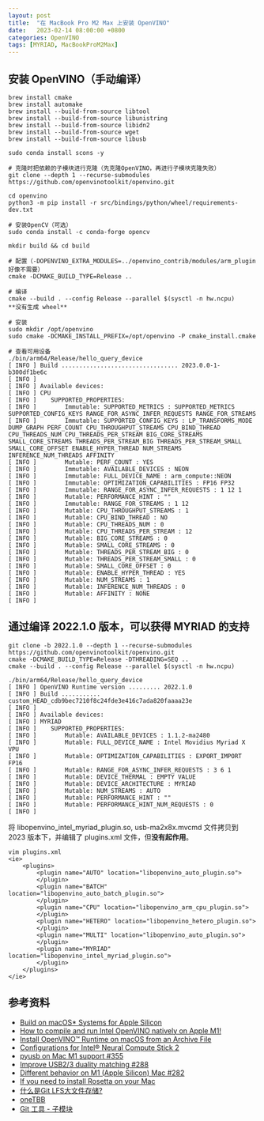 ```yaml
---
layout: post
title:  "在 MacBook Pro M2 Max 上安装 OpenVINO"
date:   2023-02-14 08:00:00 +0800
categories: OpenVINO
tags: [MYRIAD, MacBookProM2Max]
---
```


## 安装 OpenVINO（手动编译）
```shell
brew install cmake
brew install automake
brew install --build-from-source libtool
brew install --build-from-source libunistring
brew install --build-from-source libidn2
brew install --build-from-source wget
brew install --build-from-source libusb

sudo conda install scons -y                                                                        

# 克隆时把依赖的子模块进行克隆（先克隆OpenVINO，再进行子模块克隆失败）
git clone --depth 1 --recurse-submodules https://github.com/openvinotoolkit/openvino.git

cd openvino
python3 -m pip install -r src/bindings/python/wheel/requirements-dev.txt

# 安装OpenCV（可选）
sudo conda install -c conda-forge opencv

mkdir build && cd build

# 配置（-DOPENVINO_EXTRA_MODULES=../openvino_contrib/modules/arm_plugin 好像不需要）
cmake -DCMAKE_BUILD_TYPE=Release ..

# 编译
cmake --build . --config Release --parallel $(sysctl -n hw.ncpu)
**没有生成 wheel**

# 安装
sudo mkdir /opt/openvino
sudo cmake -DCMAKE_INSTALL_PREFIX=/opt/openvino -P cmake_install.cmake

# 查看可用设备
./bin/arm64/Release/hello_query_device 
[ INFO ] Build ................................. 2023.0.0-1-b300df1be6c
[ INFO ] 
[ INFO ] Available devices: 
[ INFO ] CPU
[ INFO ] 	SUPPORTED_PROPERTIES: 
[ INFO ] 		Immutable: SUPPORTED_METRICS : SUPPORTED_METRICS SUPPORTED_CONFIG_KEYS RANGE_FOR_ASYNC_INFER_REQUESTS RANGE_FOR_STREAMS
[ INFO ] 		Immutable: SUPPORTED_CONFIG_KEYS : LP_TRANSFORMS_MODE DUMP_GRAPH PERF_COUNT CPU_THROUGHPUT_STREAMS CPU_BIND_THREAD CPU_THREADS_NUM CPU_THREADS_PER_STREAM BIG_CORE_STREAMS SMALL_CORE_STREAMS THREADS_PER_STREAM_BIG THREADS_PER_STREAM_SMALL SMALL_CORE_OFFSET ENABLE_HYPER_THREAD NUM_STREAMS INFERENCE_NUM_THREADS AFFINITY
[ INFO ] 		Mutable: PERF_COUNT : YES
[ INFO ] 		Immutable: AVAILABLE_DEVICES : NEON
[ INFO ] 		Immutable: FULL_DEVICE_NAME : arm_compute::NEON
[ INFO ] 		Immutable: OPTIMIZATION_CAPABILITIES : FP16 FP32
[ INFO ] 		Immutable: RANGE_FOR_ASYNC_INFER_REQUESTS : 1 12 1
[ INFO ] 		Mutable: PERFORMANCE_HINT : ""
[ INFO ] 		Immutable: RANGE_FOR_STREAMS : 1 12
[ INFO ] 		Mutable: CPU_THROUGHPUT_STREAMS : 1
[ INFO ] 		Mutable: CPU_BIND_THREAD : NO
[ INFO ] 		Mutable: CPU_THREADS_NUM : 0
[ INFO ] 		Mutable: CPU_THREADS_PER_STREAM : 12
[ INFO ] 		Mutable: BIG_CORE_STREAMS : 0
[ INFO ] 		Mutable: SMALL_CORE_STREAMS : 0
[ INFO ] 		Mutable: THREADS_PER_STREAM_BIG : 0
[ INFO ] 		Mutable: THREADS_PER_STREAM_SMALL : 0
[ INFO ] 		Mutable: SMALL_CORE_OFFSET : 0
[ INFO ] 		Mutable: ENABLE_HYPER_THREAD : YES
[ INFO ] 		Mutable: NUM_STREAMS : 1
[ INFO ] 		Mutable: INFERENCE_NUM_THREADS : 0
[ INFO ] 		Mutable: AFFINITY : NONE
[ INFO ] 
```

## 通过编译 2022.1.0 版本，可以获得 MYRIAD 的支持
```shell
git clone -b 2022.1.0 --depth 1 --recurse-submodules https://github.com/openvinotoolkit/openvino.git
cmake -DCMAKE_BUILD_TYPE=Release -DTHREADING=SEQ ..
cmake --build . --config Release --parallel $(sysctl -n hw.ncpu)

./bin/arm64/Release/hello_query_device
[ INFO ] OpenVINO Runtime version ......... 2022.1.0
[ INFO ] Build ........... custom_HEAD_cdb9bec7210f8c24fde3e416c7ada820faaaa23e
[ INFO ] 
[ INFO ] Available devices: 
[ INFO ] MYRIAD
[ INFO ] 	SUPPORTED_PROPERTIES: 
[ INFO ] 		Mutable: AVAILABLE_DEVICES : 1.1.2-ma2480
[ INFO ] 		Mutable: FULL_DEVICE_NAME : Intel Movidius Myriad X VPU
[ INFO ] 		Mutable: OPTIMIZATION_CAPABILITIES : EXPORT_IMPORT FP16
[ INFO ] 		Mutable: RANGE_FOR_ASYNC_INFER_REQUESTS : 3 6 1
[ INFO ] 		Mutable: DEVICE_THERMAL : EMPTY VALUE
[ INFO ] 		Mutable: DEVICE_ARCHITECTURE : MYRIAD
[ INFO ] 		Mutable: NUM_STREAMS : AUTO
[ INFO ] 		Mutable: PERFORMANCE_HINT : ""
[ INFO ] 		Mutable: PERFORMANCE_HINT_NUM_REQUESTS : 0
[ INFO ] 
```

将 libopenvino_intel_myriad_plugin.so, usb-ma2x8x.mvcmd 文件拷贝到 2023 版本下，并编辑了 plugins.xml 文件，但**没有起作用**。

```shell
vim plugins.xml
<ie>
    <plugins>
        <plugin name="AUTO" location="libopenvino_auto_plugin.so">
        </plugin>
        <plugin name="BATCH" location="libopenvino_auto_batch_plugin.so">
        </plugin>
        <plugin name="CPU" location="libopenvino_arm_cpu_plugin.so">
        </plugin>
        <plugin name="HETERO" location="libopenvino_hetero_plugin.so">
        </plugin>
        <plugin name="MULTI" location="libopenvino_auto_plugin.so">
        </plugin>
        <plugin name="MYRIAD" location="libopenvino_intel_myriad_plugin.so">
        </plugin>
    </plugins>
</ie>
```

## 参考资料
* [Build on macOS* Systems for Apple Silicon](https://github.com/openvinotoolkit/openvino/wiki/BuildingForMacOS_arm64)
* [How to compile and run Intel OpenVINO natively on Apple M1!](https://medium.com/macoclock/how-to-compile-intel-openvino-to-run-natively-on-apple-m1-7192b5abe6c5)
* [Install OpenVINO™ Runtime on macOS from an Archive File](https://docs.openvino.ai/2022.1/openvino_docs_install_guides_installing_openvino_from_archive_macos.html)
* [Configurations for Intel® Neural Compute Stick 2](https://docs.openvino.ai/latest/openvino_docs_install_guides_configurations_for_ncs2.html)
* [pyusb on Mac M1 support #355](https://github.com/pyusb/pyusb/issues/355)
* [Improve USB2/3 duality matching #288](https://github.com/mvp/uhubctl/pull/288)
* [Different behavior on M1 (Apple Silicon) Mac #282](https://github.com/mvp/uhubctl/issues/282)
* [If you need to install Rosetta on your Mac](https://support.apple.com/en-us/HT211861)
* [什么是Git LFS大文件存储?](https://help.aliyun.com/document_detail/206887.html)
* [oneTBB](https://spec.oneapi.io/versions/latest/elements/oneTBB/source/nested-index.html)
* [Git 工具 - 子模块](https://git-scm.com/book/zh/v2/Git-%E5%B7%A5%E5%85%B7-%E5%AD%90%E6%A8%A1%E5%9D%97)
